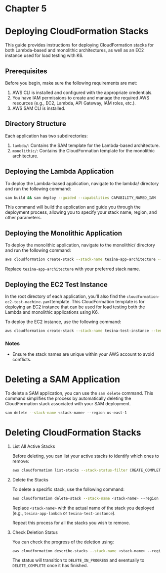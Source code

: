 # Chapter 5
# Deploying CloudFormation Stacks
This guide provides instructions for deploying CloudFormation stacks for both Lambda-based and monolithic architectures, as well as an EC2 instance used for load testing with K6.

## Prerequisites
Before you begin, make sure the following requirements are met:

1. AWS CLI is installed and configured with the appropriate credentials.
2. You have IAM permissions to create and manage the required AWS resources (e.g., EC2, Lambda, API Gateway, IAM roles, etc.).
3. AWS SAM CLI is installed.

## Directory Structure

Each application has two subdirectories:

1. `lambda/`: Contains the SAM template for the Lambda-based architecture.
2. `monolithic/`: Contains the CloudFormation template for the monolithic architecture.

## Deploying the Lambda Application

To deploy the Lambda-based application, navigate to the lambda/ directory and run the following command:

```bash
sam build && sam deploy --guided --capabilities CAPABILITY_NAMED_IAM
```

This command will build the application and guide you through the deployment process, allowing you to specify your stack name, region, and other parameters.

## Deploying the Monolithic Application
To deploy the monolithic application, navigate to the monolithic/ directory and run the following command:

```bash
aws cloudformation create-stack --stack-name tesina-app-architecture --template-body file://cloudformation-template.yaml --capabilities CAPABILITY_IAM --region us-east-1
```

Replace `tesina-app-architecture` with your preferred stack name.

## Deploying the EC2 Test Instance
In the root directory of each application, you'll also find the `cloudformation-ec2-test-machine.yaml`template. This CloudFormation template is for deploying an EC2 instance that can be used for load testing both the Lambda and monolithic applications using K6.

To deploy the EC2 instance, use the following command:

```bash
aws cloudformation create-stack --stack-name tesina-test-instance --template-body file://cloudformation-ec2-test-machine.yaml --capabilities CAPABILITY_IAM --region us-east-1
```

### Notes
- Ensure the stack names are unique within your AWS account to avoid conflicts.

# Deleting a SAM Application
To delete a SAM application, you can use the `sam delete` command. This command simplifies the process by automatically deleting the CloudFormation stack associated with your SAM deployment.

```bash
sam delete --stack-name <stack-name> --region us-east-1
```


# Deleting CloudFormation Stacks

1. List All Active Stacks

    Before deleting, you can list your active stacks to identify which ones to remove:

    ```bash
    aws cloudformation list-stacks --stack-status-filter CREATE_COMPLETE UPDATE_COMPLETE --region us-east-1
    ```

2. Delete the Stacks

    To delete a specific stack, use the following command:

    ```bash
    aws cloudformation delete-stack --stack-name <stack-name> --region us-east-1
    ```

    Replace `<stack-name>` with the actual name of the stack you deployed (e.g., `tesina-app-lambda` or `tesina-test-instance`).

    Repeat this process for all the stacks you wish to remove.

3. Check Deletion Status

    You can check the progress of the deletion using:

    ```bash
    aws cloudformation describe-stacks --stack-name <stack-name> --region us-east-1
    ```

    The status will transition to `DELETE_IN_PROGRESS` and eventually to `DELETE_COMPLETE` once it has finished.